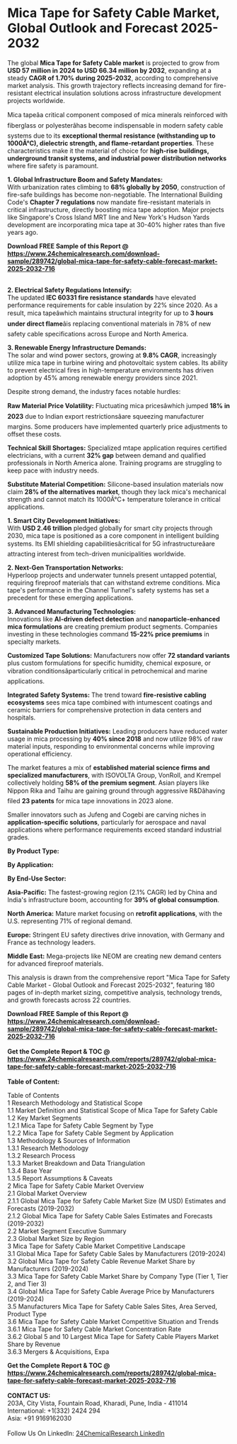 <h1>Mica Tape for Safety Cable Market, Global Outlook and Forecast 2025-2032</h1><p>The global <strong>Mica Tape for Safety Cable market</strong> is projected to grow from <strong>USD 57 million in 2024 to USD 66.34 million by 2032</strong>, expanding at a steady <strong>CAGR of 1.70% during 2025-2032</strong>, according to comprehensive market analysis. This growth trajectory reflects increasing demand for fire-resistant electrical insulation solutions across infrastructure development projects worldwide.</p><p>Mica tapeâa critical component composed of mica minerals reinforced with fiberglass or polyesterâhas become indispensable in modern safety cable systems due to its <strong>exceptional thermal resistance (withstanding up to 1000Â°C), dielectric strength, and flame-retardant properties</strong>. These characteristics make it the material of choice for <strong>high-rise buildings, underground transit systems, and industrial power distribution networks</strong> where fire safety is paramount.</p><p><strong>1. Global Infrastructure Boom and Safety Mandates:</strong><br>
With urbanization rates climbing to <strong>68% globally by 2050</strong>, construction of fire-safe buildings has become non-negotiable. The International Building Code's <strong>Chapter 7 regulations</strong> now mandate fire-resistant materials in critical infrastructure, directly boosting mica tape adoption. Major projects like Singapore's Cross Island MRT line and New York's Hudson Yards development are incorporating mica tape at 30-40% higher rates than five years ago.</p><div><b>Download FREE Sample of this Report @ 
            <a href="https://www.24chemicalresearch.com/download-sample/289742/global-mica-tape-for-safety-cable-forecast-market-2025-2032-716">
            https://www.24chemicalresearch.com/download-sample/289742/global-mica-tape-for-safety-cable-forecast-market-2025-2032-716</a></b></div><br><p><strong>2. Electrical Safety Regulations Intensify:</strong><br>
The updated <strong>IEC 60331 fire resistance standards</strong> have elevated performance requirements for cable insulation by 22% since 2020. As a result, mica tapeâwhich maintains structural integrity for up to <strong>3 hours under direct flame</strong>âis replacing conventional materials in 78% of new safety cable specifications across Europe and North America.</p><p><strong>3. Renewable Energy Infrastructure Demands:</strong><br>
The solar and wind power sectors, growing at <strong>9.8% CAGR</strong>, increasingly utilize mica tape in turbine wiring and photovoltaic system cables. Its ability to prevent electrical fires in high-temperature environments has driven adoption by 45% among renewable energy providers since 2021.</p><p>Despite strong demand, the industry faces notable hurdles:</p><p><strong>Raw Material Price Volatility:</strong> Fluctuating mica pricesâwhich jumped <strong>18% in 2023</strong> due to Indian export restrictionsâare squeezing manufacturer margins. Some producers have implemented quarterly price adjustments to offset these costs.</p><p><strong>Technical Skill Shortages:</strong> Specialized mtape application requires certified electricians, with a current <strong>32% gap</strong> between demand and qualified professionals in North America alone. Training programs are struggling to keep pace with industry needs.</p><p><strong>Substitute Material Competition:</strong> Silicone-based insulation materials now claim <strong>28% of the alternatives market</strong>, though they lack mica's mechanical strength and cannot match its 1000Â°C+ temperature tolerance in critical applications.</p><p><strong>1. Smart City Development Initiatives:</strong><br>
With <strong>USD 2.46 trillion</strong> pledged globally for smart city projects through 2030, mica tape is positioned as a core component in intelligent building systems. Its EMI shielding capabilitiesâcritical for 5G infrastructureâare attracting interest from tech-driven municipalities worldwide.</p><p><strong>2. Next-Gen Transportation Networks:</strong><br>
Hyperloop projects and underwater tunnels present untapped potential, requiring fireproof materials that can withstand extreme conditions. Mica tape's performance in the Channel Tunnel's safety systems has set a precedent for these emerging applications.</p><p><strong>3. Advanced Manufacturing Technologies:</strong><br>
Innovations like <strong>AI-driven defect detection</strong> and <strong>nanoparticle-enhanced mica formulations</strong> are creating premium product segments. Companies investing in these technologies command <strong>15-22% price premiums</strong> in specialty markets.</p><p><strong>Customized Tape Solutions:</strong> Manufacturers now offer <strong>72 standard variants</strong> plus custom formulations for specific humidity, chemical exposure, or vibration conditionsâparticularly critical in petrochemical and marine applications.</p><p><strong>Integrated Safety Systems:</strong> The trend toward <strong>fire-resistive cabling ecosystems</strong> sees mica tape combined with intumescent coatings and ceramic barriers for comprehensive protection in data centers and hospitals.</p><p><strong>Sustainable Production Initiatives:</strong> Leading producers have reduced water usage in mica processing by <strong>40% since 2018</strong> and now utilize 98% of raw material inputs, responding to environmental concerns while improving operational efficiency.</p><p>The market features a mix of <strong>established material science firms and specialized manufacturers</strong>, with ISOVOLTA Group, VonRoll, and Krempel collectively holding <strong>58% of the premium segment</strong>. Asian players like Nippon Rika and Taihu are gaining ground through aggressive R&amp;Dâhaving filed <strong>23 patents</strong> for mica tape innovations in 2023 alone.</p><p>Smaller innovators such as Jufeng and Cogebi are carving niches in <strong>application-specific solutions</strong>, particularly for aerospace and naval applications where performance requirements exceed standard industrial grades.</p><p><strong>By Product Type:</strong></p><p><strong>By Application:</strong></p><p><strong>By End-Use Sector:</strong></p><p><strong>Asia-Pacific:</strong> The fastest-growing region (2.1% CAGR) led by China and India's infrastructure boom, accounting for <strong>39% of global consumption</strong>.</p><p><strong>North America:</strong> Mature market focusing on <strong>retrofit applications</strong>, with the U.S. representing 71% of regional demand.</p><p><strong>Europe:</strong> Stringent EU safety directives drive innovation, with Germany and France as technology leaders.</p><p><strong>Middle East:</strong> Mega-projects like NEOM are creating new demand centers for advanced fireproof materials.</p><p>This analysis is drawn from the comprehensive report "Mica Tape for Safety Cable Market - Global Outlook and Forecast 2025-2032", featuring 180 pages of in-depth market sizing, competitive analysis, technology trends, and growth forecasts across 22 countries.</p><div><b>Download FREE Sample of this Report @ 
            <a href="https://www.24chemicalresearch.com/download-sample/289742/global-mica-tape-for-safety-cable-forecast-market-2025-2032-716">
            https://www.24chemicalresearch.com/download-sample/289742/global-mica-tape-for-safety-cable-forecast-market-2025-2032-716</a></b></div><br><div><b>Get the Complete Report & TOC @ 
            <a href="https://www.24chemicalresearch.com/reports/289742/global-mica-tape-for-safety-cable-forecast-market-2025-2032-716">
            https://www.24chemicalresearch.com/reports/289742/global-mica-tape-for-safety-cable-forecast-market-2025-2032-716</a></b></div><br>
            <b>Table of Content:</b><p>Table of Contents<br />
1 Research Methodology and Statistical Scope<br />
1.1 Market Definition and Statistical Scope of Mica Tape for Safety Cable<br />
1.2 Key Market Segments<br />
1.2.1 Mica Tape for Safety Cable Segment by Type<br />
1.2.2 Mica Tape for Safety Cable Segment by Application<br />
1.3 Methodology & Sources of Information<br />
1.3.1 Research Methodology<br />
1.3.2 Research Process<br />
1.3.3 Market Breakdown and Data Triangulation<br />
1.3.4 Base Year<br />
1.3.5 Report Assumptions & Caveats<br />
2 Mica Tape for Safety Cable Market Overview<br />
2.1 Global Market Overview<br />
2.1.1 Global Mica Tape for Safety Cable Market Size (M USD) Estimates and Forecasts (2019-2032)<br />
2.1.2 Global Mica Tape for Safety Cable Sales Estimates and Forecasts (2019-2032)<br />
2.2 Market Segment Executive Summary<br />
2.3 Global Market Size by Region<br />
3 Mica Tape for Safety Cable Market Competitive Landscape<br />
3.1 Global Mica Tape for Safety Cable Sales by Manufacturers (2019-2024)<br />
3.2 Global Mica Tape for Safety Cable Revenue Market Share by Manufacturers (2019-2024)<br />
3.3 Mica Tape for Safety Cable Market Share by Company Type (Tier 1, Tier 2, and Tier 3)<br />
3.4 Global Mica Tape for Safety Cable Average Price by Manufacturers (2019-2024)<br />
3.5 Manufacturers Mica Tape for Safety Cable Sales Sites, Area Served, Product Type<br />
3.6 Mica Tape for Safety Cable Market Competitive Situation and Trends<br />
3.6.1 Mica Tape for Safety Cable Market Concentration Rate<br />
3.6.2 Global 5 and 10 Largest Mica Tape for Safety Cable Players Market Share by Revenue<br />
3.6.3 Mergers & Acquisitions, Expa</p><div><b>Get the Complete Report & TOC @ 
            <a href="https://www.24chemicalresearch.com/reports/289742/global-mica-tape-for-safety-cable-forecast-market-2025-2032-716">
            https://www.24chemicalresearch.com/reports/289742/global-mica-tape-for-safety-cable-forecast-market-2025-2032-716</a></b></div><br><b>CONTACT US:</b><br>
            203A, City Vista, Fountain Road, Kharadi, Pune, India - 411014<br>
            International: +1(332) 2424 294<br>
            Asia: +91 9169162030 <br><br>
            Follow Us On LinkedIn: <a href="https://www.linkedin.com/company/24chemicalresearch/">24ChemicalResearch LinkedIn</a>
